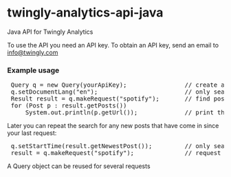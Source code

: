 twingly-analytics-api-java
==========================

Java API for Twingly Analytics

To use the API you need an API key. To obtain an API key, send an email to info@twingly.com 

### Example usage

<pre>
 Query q = new Query(yourApiKey);                // create a request object using your api key
 q.setDocumentLang("en");                        // only search for posts in english
 Result result = q.makeRequest("spotify");       // find posts containing the word spotify
 for (Post p : result.getPosts())
     System.out.println(p.getUrl());             // print the url for each post
</pre>

Later you can repeat the search for any new posts that have come in since your last request:
<pre>
 q.setStartTime(result.getNewestPost());         // only search for posts newer than the last result
 result = q.makeRequest("spotify");              // request new posts containing the word spotify
</pre>

A Query object can be reused for several requests
